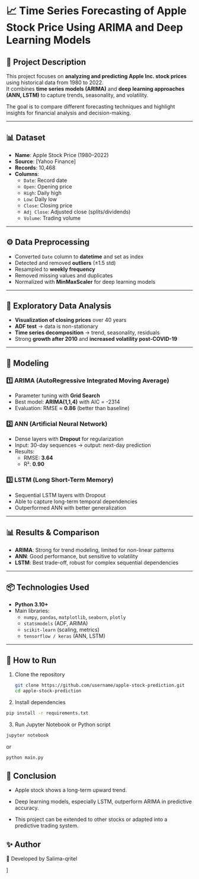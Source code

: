 # 📈 Time Series Forecasting of Apple Stock Price Using ARIMA and Deep Learning Models

## 📌 Project Description
This project focuses on **analyzing and predicting Apple Inc. stock prices** using historical data from 1980 to 2022.  
It combines **time series models (ARIMA)** and **deep learning approaches (ANN, LSTM)** to capture trends, seasonality, and volatility.  

The goal is to compare different forecasting techniques and highlight insights for financial analysis and decision-making.

---

## 📊 Dataset
- **Name**: Apple Stock Price (1980–2022)  
- **Source**: [Yahoo Finance]  
- **Records**: 10,468  
- **Columns**:
  - `Date`: Record date  
  - `Open`: Opening price  
  - `High`: Daily high  
  - `Low`: Daily low  
  - `Close`: Closing price  
  - `Adj Close`: Adjusted close (splits/dividends)  
  - `Volume`: Trading volume  

---

## ⚙️ Data Preprocessing
- Converted `Date` column to **datetime** and set as index  
- Detected and removed **outliers** (±1.5 std)  
- Resampled to **weekly frequency**  
- Removed missing values and duplicates  
- Normalized with **MinMaxScaler** for deep learning models  

---

## 🔎 Exploratory Data Analysis
- **Visualization of closing prices** over 40 years  
- **ADF test** → data is non-stationary  
- **Time series decomposition** → trend, seasonality, residuals  
- Strong **growth after 2010** and **increased volatility post-COVID-19**  

---

## 🤖 Modeling

### 1️⃣ ARIMA (AutoRegressive Integrated Moving Average)
- Parameter tuning with **Grid Search**  
- Best model: **ARIMA(1,1,4)** with AIC = -2314  
- Evaluation: RMSE ≈ **0.86** (better than baseline)  

### 2️⃣ ANN (Artificial Neural Network)
- Dense layers with **Dropout** for regularization  
- Input: 30-day sequences → output: next-day prediction  
- Results:  
  - RMSE: **3.64**  
  - R²: **0.90**  

### 3️⃣ LSTM (Long Short-Term Memory)
- Sequential LSTM layers with Dropout  
- Able to capture long-term temporal dependencies  
- Outperformed ANN with better generalization  

---

## 📊 Results & Comparison
- **ARIMA**: Strong for trend modeling, limited for non-linear patterns  
- **ANN**: Good performance, but sensitive to volatility  
- **LSTM**: Best trade-off, robust for complex sequential dependencies  

---

## 📦 Technologies Used
- **Python 3.10+**
- Main libraries:
  - `numpy`, `pandas`, `matplotlib`, `seaborn`, `plotly`
  - `statsmodels` (ADF, ARIMA)
  - `scikit-learn` (scaling, metrics)
  - `tensorflow / keras` (ANN, LSTM)

---

## 🚀 How to Run
1. Clone the repository  
   ```bash
   git clone https://github.com/username/apple-stock-prediction.git
   cd apple-stock-prediction
   ```

2. Install dependencies
```bash
pip install -r requirements.txt
```

3. Run Jupyter Notebook or Python script
```bash
jupyter notebook
```

or
```bash
python main.py
```
## 📌 Conclusion

- Apple stock shows a long-term upward trend.

- Deep learning models, especially LSTM, outperform ARIMA in predictive accuracy.

- This project can be extended to other stocks or adapted into a predictive trading system.

## ✨ Author

👤 Developed by Salima-qritel 

]
